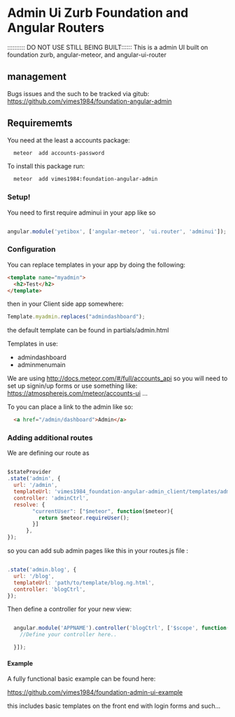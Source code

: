 # Admin Ui Zurb Foundation and Angular Routers
:::::::::: DO  NOT USE STILL BEING BUILT::::::
This is a admin UI built on foundation zurb, angular-meteor, and angular-ui-router


## management
Bugs issues and the such to be tracked via gitub:
https://github.com/vimes1984/foundation-angular-admin

## Requirememts
You need at the least a accounts package:

```bash
  meteor  add accounts-password
```

To  install this package run:
```bash
  meteor  add vimes1984:foundation-angular-admin
```

### Setup!
You need to first require adminui in your app like so

```javascript

angular.module('yetibox', ['angular-meteor', 'ui.router', 'adminui']);

```


### Configuration

You can replace templates in your app by doing the following:
```html
<template name="myadmin">
  <h2>Test</h2>
</template>
```
then in your Client side app somewhere:
```javascript
Template.myadmin.replaces("admindashboard");
```
the default template can be found in partials/admin.html

Templates in use:
* admindashboard
* adminmenumain


We are using http://docs.meteor.com/#/full/accounts_api so you will need to set up signin/up forms or use something like: https://atmospherejs.com/meteor/accounts-ui ...

To you can place a link to the admin like so:

```html
  <a href="/admin/dashboard">Admin</a>
```

### Adding additional routes

We are defining our route as
```javascript

$stateProvider
.state('admin', {
  url: '/admin',
  templateUrl: 'vimes1984_foundation-angular-admin_client/templates/admin.ng.html',
  controller: 'adminCtrl',
  resolve: {
        "currentUser": ["$meteor", function($meteor){
          return $meteor.requireUser();
        }]
      },
});

```
so you can add sub admin pages like this in your routes.js file :

```javascript

.state('admin.blog', {
  url: '/blog',
  templateUrl: 'path/to/template/blog.ng.html',
  controller: 'blogCtrl',
});

```
Then define a controller for your new view:

```javascript

  angular.module('APPNAME').controller('blogCtrl', ['$scope', function($scope){
    //Define your controller here..

  }]);

```


#### Example
A fully functional basic example can be found here:

https://github.com/vimes1984/foundation-admin-ui-example

this includes basic templates on the front end with login forms and such...
